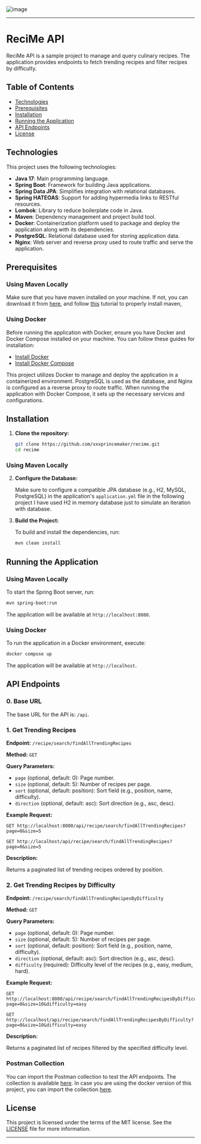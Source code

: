 ![image](https://scontent.fsdu38-1.fna.fbcdn.net/v/t39.30808-6/312985842_496033049211358_5973914414839344733_n.jpg?_nc_cat=109&ccb=1-7&_nc_sid=6ee11a&_nc_eui2=AeHT4I8RrPGD8vPBB1ZrHeLFubbFq8iecsS5tsWryJ5yxNf456Wip-bqL3EgZtOKXSdjtzrh89a_ZOOgXwlfZ4yP&_nc_ohc=uJ1cUjMYErgQ7kNvgE-RyYD&_nc_ht=scontent.fsdu38-1.fna&oh=00_AYAXRS-DVtGftMtefX8z4McWb5kziMGmlvIxdlTsK30h8g&oe=66E74F1C)

---

# ReciMe API

ReciMe API is a sample project to manage and query culinary recipes. The application provides endpoints to fetch trending recipes and filter recipes by difficulty.

## Table of Contents

- [Technologies](#technologies)
- [Prerequisites](#prerequisites)
- [Installation](#installation)
- [Running the Application](#running-the-application)
- [API Endpoints](#api-endpoints)
- [License](#license)

## Technologies

This project uses the following technologies:

- **Java 17**: Main programming language.
- **Spring Boot**: Framework for building Java applications.
- **Spring Data JPA**: Simplifies integration with relational databases.
- **Spring HATEOAS**: Support for adding hypermedia links to RESTful resources.
- **Lombok**: Library to reduce boilerplate code in Java.
- **Maven**: Dependency management and project build tool.
- **Docker**: Containerization platform used to package and deploy the application along with its dependencies.
- **PostgreSQL**: Relational database used for storing application data.
- **Nginx**: Web server and reverse proxy used to route traffic and serve the application.

## Prerequisites

### Using Maven Locally

Make sure that you have maven installed on your machine. If not, you can download it from [here](https://maven.apache.org/download.cgi), and follow [this](https://alexadam.dev/blog/install-java-maven) tutorial to properly install maven,

### Using Docker
Before running the application with Docker, ensure you have Docker and Docker Compose installed on your machine. You can follow these guides for installation:

- [Install Docker](https://docs.docker.com/get-docker/)
- [Install Docker Compose](https://docs.docker.com/compose/install/)

This project utilizes Docker to manage and deploy the application in a containerized environment. PostgreSQL is used as the database, and Nginx is configured as a reverse proxy to route traffic. When running the application with Docker Compose, it sets up the necessary services and configurations.

## Installation

1. **Clone the repository:**

   ```bash
   git clone https://github.com/xxxprincemaker/recime.git
   cd recime
   ```

### Using Maven Locally

2. **Configure the Database:**

   Make sure to configure a compatible JPA database (e.g., H2, MySQL, PostgreSQL) in the application's `application.yml` file in the following project I have used H2 in memory database just to simulate an iteration with database.

3. **Build the Project:**

   To build and install the dependencies, run:

   ```bash
   mvn clean install
   ```

## Running the Application

### Using Maven Locally

To start the Spring Boot server, run:

```bash
mvn spring-boot:run
```

The application will be available at `http://localhost:8080`.


### Using Docker

To run the application in a Docker environment, execute:

```bash
docker compose up
```

The application will be available at `http://localhost`.

## API Endpoints

### 0. Base URL

The base URL for the API is: `/api`.

### 1. Get Trending Recipes

**Endpoint:** `/recipe/search/findAllTrendingRecipes`

**Method:** `GET`

**Query Parameters:**

- `page` (optional, default: 0): Page number.
- `size` (optional, default: 5): Number of recipes per page.
- `sort` (optional, default: position): Sort field (e.g., position, name, difficulty).
- `direction` (optional, default: asc): Sort direction (e.g., asc, desc).

**Example Request:**

```http
GET http://localhost:8080/api/recipe/search/findAllTrendingRecipes?page=0&size=5
```

```http
GET http://localhost/api/recipe/search/findAllTrendingRecipes?page=0&size=5
```

**Description:**

Returns a paginated list of trending recipes ordered by position.

### 2. Get Trending Recipes by Difficulty

**Endpoint:** `/recipe/search/findAllTrendingRecipesByDifficulty`

**Method:** `GET`

**Query Parameters:**

- `page` (optional, default: 0): Page number.
- `size` (optional, default: 5): Number of recipes per page.
- `sort` (optional, default: position): Sort field (e.g., position, name, difficulty).
- `direction` (optional, default: asc): Sort direction (e.g., asc, desc).
- `difficulty` (required): Difficulty level of the recipes (e.g., easy, medium, hard).

**Example Request:**

```http
GET http://localhost:8080/api/recipe/search/findAllTrendingRecipesByDifficulty?page=0&size=10&difficulty=easy
```

```http
GET http://localhost/api/recipe/search/findAllTrendingRecipesByDifficulty?page=0&size=10&difficulty=easy
```

**Description:**

Returns a paginated list of recipes filtered by the specified difficulty level.

### Postman Collection

You can import the Postman collection to test the API endpoints. The collection is available [here](Code%20Challenge.postman_collection.json). In case you are using
the docker version of this project, you can import the collection [here](Code%20Challenge%20Docker.postman_collection.json).

## License

This project is licensed under the terms of the MIT license. See the [LICENSE](LICENSE.md) file for more information.

---